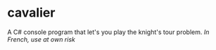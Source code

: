 # cavalier
A C# console program that let's you play the knight's tour problem. *In French, use at own risk*

